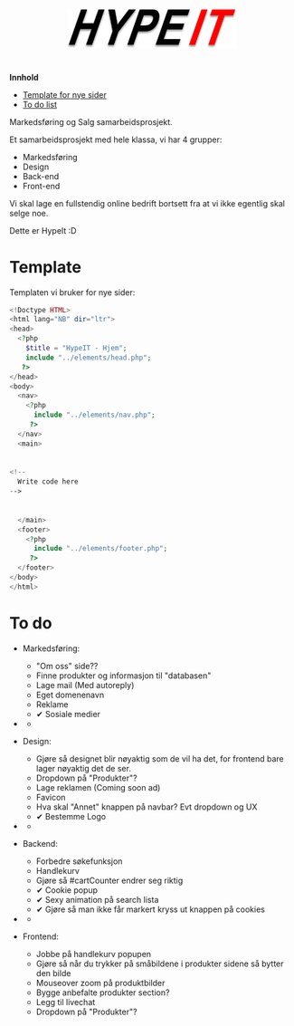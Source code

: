 <p align="center">
  <a href="http://klasserom.net/204/elev20416/Prosjekter/HypeIT/">
    <img src="images/Logo.png" width="300px">
  </a>
  <h1 align="center"></h1>
</p>


**Innhold**
<!--ts-->
<!--
   - [Om HypeIt](#hypeit)
-->
   - [Template for nye sider](#template)
   - [To do list](#to-do)
<!--te-->
Markedsføring og Salg samarbeidsprosjekt.


Et samarbeidsprosjekt med hele klassa, vi har 4 grupper:
 - Markedsføring
 - Design
 - Back-end
 - Front-end

Vi skal lage en fullstendig online bedrift bortsett fra at vi ikke egentlig skal selge noe.

Dette er HypeIt :D


# Template

Templaten vi bruker for nye sider:
```php
<!Doctype HTML>
<html lang="NB" dir="ltr">
<head>
  <?php
    $title = "HypeIT - Hjem";
    include "../elements/head.php";
   ?>
</head>
<body>
  <nav>
    <?php
      include "../elements/nav.php";
     ?>
  </nav>
  <main>


<!--
  Write code here
-->


  </main>
  <footer>
    <?php
      include "../elements/footer.php";
     ?>
  </footer>
</body>
</html>

```

# To do

 - Markedsføring:
   - "Om oss" side??
   - Finne produkter og informasjon til "databasen"
   - Lage mail (Med autoreply)
   - Eget domenenavn
   - Reklame
   - &#10004; Sosiale medier
 - -

 - Design:
   - Gjøre så designet blir nøyaktig som de vil ha det, for frontend bare lager nøyaktig det de ser.
   - Dropdown på "Produkter"?
   - Lage reklamen (Coming soon ad)
   - Favicon
   - Hva skal "Annet" knappen på navbar? Evt dropdown og UX
   - &#10004; Bestemme Logo
 - -

 - Backend:
   - Forbedre søkefunksjon
   - Handlekurv
   - Gjøre så #cartCounter endrer seg riktig
   - &#10004; Cookie popup
   - &#10004; Sexy animation på search lista
   - &#10004; Gjøre så man ikke får markert kryss ut knappen på cookies
 - -

 - Frontend:
   - Jobbe på handlekurv popupen
   - Gjøre så når du trykker på småbildene i produkter sidene så bytter den bilde
   - Mouseover zoom på produktbilder
   - Bygge anbefalte produkter section?
   - Legg til livechat
   - Dropdown på "Produkter"?
